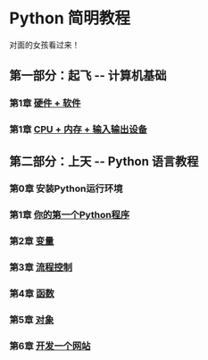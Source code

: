 # Python 简明教程
对面的女孩看过来！

## 第一部分：起飞 -- 计算机基础
### 第1章 [硬件 + 软件](https://github.com/tongzhg/Python/blob/master/lessons/part1/1.md)
### 第1章 [CPU + 内存 + 输入输出设备](https://github.com/tongzhg/Python/blob/master/lessons/part1/2.md)
## 第二部分：上天 -- Python 语言教程
### 第0章 安装Python运行环境
### 第1章 [你的第一个Python程序](https://github.com/tongzhg/Python/blob/master/lessons/part2/1.md)
### 第2章 [变量](https://github.com/tongzhg/Python/blob/master/lessons/part2/2.md)
### 第3章 [流程控制](https://github.com/tongzhg/Python/blob/master/lessons/part2/3.md)
### 第4章 [函数](https://github.com/tongzhg/Python/blob/master/lessons/part2/4.md)
### 第5章 [对象](https://github.com/tongzhg/Python/blob/master/lessons/part2/5.md)
### 第6章 [开发一个网站](https://github.com/tongzhg/Python/blob/master/lessons/part2/6.md)
